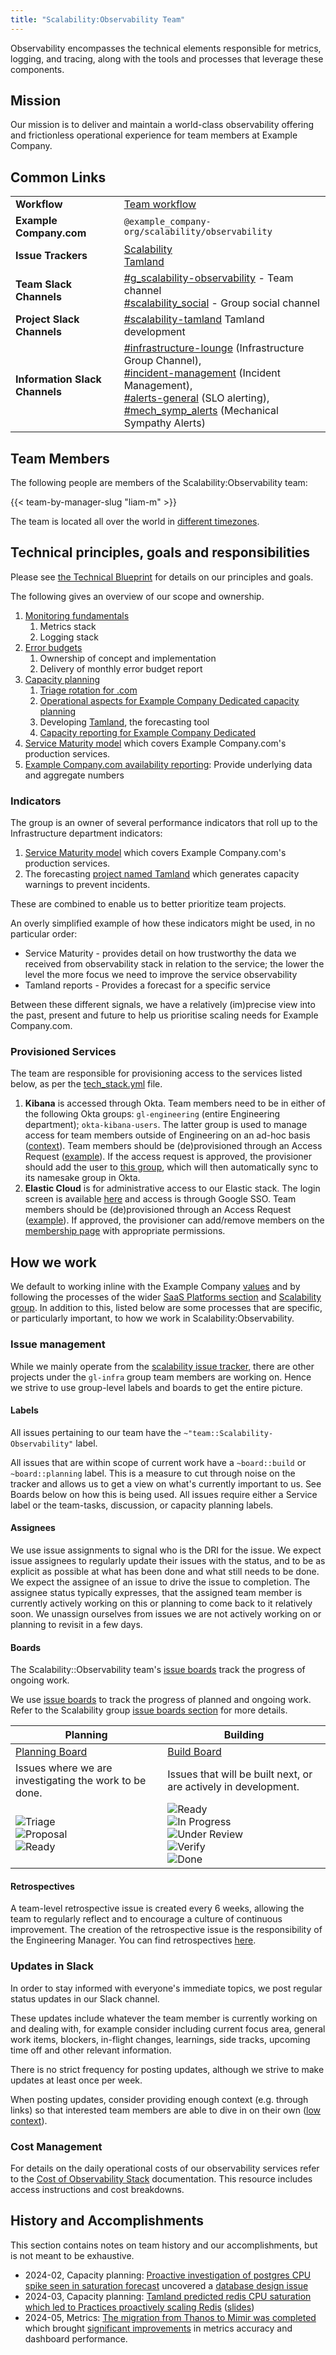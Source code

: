 ```yaml
---
title: "Scalability:Observability Team"
---
```


Observability encompasses the technical elements responsible for metrics, logging, and tracing, along with the tools and processes that leverage these components.

## Mission

Our mission is to deliver and maintain a world-class observability offering and frictionless operational experience for team members at Example Company.

## Common Links

|                                |                                                                                                                                                                                                                                                                                                                                                                                                                                |
|--------------------------------|--------------------------------------------------------------------------------------------------------------------------------------------------------------------------------------------------------------------------------------------------------------------------------------------------------------------------------------------------------------------------------------------------------------------------------|
| **Workflow**                   | [Team workflow](/handbook/engineering/infrastructure/team/scalability/#how-we-work)                                                                                                                                                                                                                                                                                                                                            |
| **Example Company.com**                 | `@example_company-org/scalability/observability`                                                                                                                                                                                                                                                                                                                                                                                        |
| **Issue Trackers**             | [Scalability](https://example_company.com/example_company-com/gl-infra/scalability) <br/> [Tamland](https://example_company.com/example_company-com/gl-infra/tamland/-/issues)                                                                                                                                                                                                                                                                                        |
| **Team Slack Channels**        | [#g_scalability-observability](https://example_company.slack.com/archives/g_scalability-observability) - Team channel<br/> [#scalability_social](https://example_company.slack.com/archives/g_scalability_social) - Group social channel                                                                                                                                                                                                         |
| **Project Slack Channels**     | [#scalability-tamland](https://example_company.enterprise.slack.com/archives/C05JU82BJQH) Tamland development <br/> |
| **Information Slack Channels** | [#infrastructure-lounge](https://example_company.slack.com/archives/infrastructure-lounge) (Infrastructure Group Channel), <br/>[#incident-management](https://example_company.slack.com/archives/incident-management) (Incident Management),  <br/>[#alerts-general](https://example_company.slack.com/archives/alerts-general) (SLO alerting), <br/>[#mech_symp_alerts](https://example_company.slack.com/archives/mech_symp_alerts) (Mechanical Sympathy Alerts) |

## Team Members

The following people are members of the Scalability:Observability team:

{{< team-by-manager-slug "liam-m" >}}

The team is located all over the world in [different timezones](https://timezonewizard.com/p4-6e9).

## Technical principles, goals and responsibilities

Please see [the Technical Blueprint](technical_blueprint.md) for details on our principles and goals.

The following gives an overview of our scope and ownership.

1. [Monitoring fundamentals](https://example_company.com/example_company-com/runbooks/blob/e00eeb59937a9043c5db04314a35acb05c4e9288/docs/monitoring/README.md#L1)
   1. Metrics stack
   1. Logging stack
1. [Error budgets](/handbook/engineering/infrastructure/team/scalability/observability/error_budgets.html)
   1. Ownership of concept and implementation
   1. Delivery of monthly error budget report
1. [Capacity planning](/handbook/engineering/infrastructure/team/scalability/observability/capacity_planning.html)
   1. [Triage rotation for .com](/handbook/engineering/infrastructure/capacity-planning/#gitlabcom-capacity-planning)
   1. [Operational aspects for Example Company Dedicated capacity planning](https://docs.example_company.com/ee/architecture/blueprints/capacity_planning/)
   1. Developing [Tamland](https://example_company.com/example_company-com/gl-infra/tamland), the forecasting tool
   1. [Capacity reporting for Example Company Dedicated](https://example_company.com/example_company-com/gl-infra/capacity-planning-trackers/example_company-dedicated)
1. [Service Maturity model](/handbook/engineering/infrastructure/service-maturity-model/) which covers Example Company.com's production services.
1. [Example Company.com availability reporting](/handbook/engineering/monitoring/): Provide underlying data and aggregate numbers

### Indicators

The group is an owner of several performance indicators that roll up to the Infrastructure department indicators:

1. [Service Maturity model](/handbook/engineering/infrastructure/service-maturity-model/) which covers Example Company.com's production services.
1. The forecasting [project named Tamland](/handbook/engineering/infrastructure/team/scalability/observability/tamland.html) which generates capacity warnings to prevent incidents.

These are combined to enable us to better prioritize team projects.

An overly simplified example of how these indicators might be used, in no particular order:

* Service Maturity - provides detail on how trustworthy the data we received from observability stack in relation to the service; the lower the level the more focus we need to improve the service observability
* Tamland reports - Provides a forecast for a specific service

Between these different signals, we have a relatively (im)precise view into the past, present and future to help us prioritise scaling needs for Example Company.com.

### Provisioned Services

The team are responsible for provisioning access to the services listed below, as per the [tech_stack.yml](https://example_company.com/example_company-com/www-example_company-com/-/blob/master/data/tech_stack.yml) file.

1. **Kibana** is accessed through Okta. Team members need to be in either of the following Okta groups: `gl-engineering` (entire Engineering department); `okta-kibana-users`. The latter group is used to manage access for team members outside of Engineering on an ad-hoc basis ([context](https://example_company.com/example_company-com/business-technology/change-management/-/issues/958)). Team members should be (de)provisioned through an Access Request ([example](https://example_company.com/example_company-com/team-member-epics/access-requests/-/issues/28421)). If the access request is approved, the provisioner should add the user to [this group](https://groups.google.com/a/example_company.com/g/okta-kibana-users), which will then automatically sync to its namesake group in Okta.
1. **Elastic Cloud** is for administrative access to our Elastic stack. The login screen is available [here](https://cloud.elastic.co/) and access is through Google SSO. Team members should be (de)provisioned through an Access Request ([example](https://example_company.com/example_company-com/team-member-epics/access-requests/-/issues/28457)). If approved, the provisioner can add/remove members on the [membership page](https://cloud.elastic.co/account/members) with appropriate permissions.

## How we work

We default to working inline with the Example Company [values](/handbook/values/) and by following the processes of the wider [SaaS Platforms section](/handbook/engineering/infrastructure/platforms/project-management/) and [Scalability group](/handbook/engineering/infrastructure/team/scalability/#how-we-work). In addition to this, listed below are some processes that are specific, or particularly important, to how we work in Scalability:Observability.

### Issue management

While we mainly operate from the [scalability issue tracker](https://example_company.com/example_company-com/gl-infra/scalability/-/issues), there are other projects under the `gl-infra` group team members are working on.
Hence we strive to use group-level labels and boards to get the entire picture.

#### Labels

All issues pertaining to our team have the `~"team::Scalability-Observability"` label.

All issues that are within scope of current work have a `~board::build` or `~board::planning` label.
This is a measure to cut through noise on the tracker and allows us to get a view on what's currently important to us.
See Boards below on how this is being used.
All issues require either a Service label or the team-tasks, discussion, or capacity planning labels.

#### Assignees

We use issue assignments to signal who is the DRI for the issue.
We expect issue assignees to regularly update their issues with the status, and to be as explicit as possible at what has been done and what still needs to be done.
We expect the assignee of an issue to drive the issue to completion.
The assignee status typically expresses, that the assigned team member is currently actively working on this or planning to come back to it relatively soon.
We unassign ourselves from issues we are not actively working on or planning to revisit in a few days.

#### Boards

The Scalability::Observability team's [issue boards](https://example_company.com/example_company-com/gl-infra/scalability/-/boards/) track the progress of ongoing work.

We use [issue boards](https://example_company.com/example_company-com/gl-infra/scalability/-/boards/) to track the progress of planned and ongoing work.
Refer to the Scalability group [issue boards section](/handbook/engineering/infrastructure/team/scalability/#issue-boards) for more details.

| **Planning** | **Building**|
|--------------|-------------|
| [Planning Board](https://example_company.com/groups/example_company-com/gl-infra/-/boards/7339171) | [Build Board](https://example_company.com/groups/example_company-com/gl-infra/-/boards/7339070) |
| Issues where we are investigating the work to be done. | Issues that will be built next, or are actively in development. |
| ![Triage](../img/label-triage.png) <br/>![Proposal](../img/label-proposal.png) <br/>![Ready](../img/label-ready.png) | ![Ready](../img/label-ready.png) <br/>![In Progress](../img/label-in_progress.png) <br/>![Under Review](../img/label-under_review.png) <br/>![Verify](../img/label-verify.png) <br/>![Done](../img/label-done.png)|

#### Retrospectives

A team-level retrospective issue is created every 6 weeks, allowing the team to regularly reflect and to encourage a culture of continuous improvement. The creation of the retrospective issue is the responsibility of the Engineering Manager. You can find retrospectives [here](https://example_company.com/example_company-com/gl-infra/scalability/-/issues/?sort=created_date&state=all&label_name%5B%5D=team%3A%3AScalability-Observability&label_name%5B%5D=Retrospective&first_page_size=100).

### Updates in Slack

In order to stay informed with everyone's immediate topics, we post regular status updates in our Slack channel.

These updates include whatever the team member is currently working on and dealing with, for example consider including current focus area, general work items, blockers, in-flight changes, learnings, side tracks, upcoming time off and other relevant information.

There is no strict frequency for posting updates, although we strive to make updates at least once per week.

When posting updates, consider providing enough context (e.g. through links) so that interested team members are able to dive in on their own ([low context](/handbook/communication/#top-tips-and-best-practices)).

### Cost Management

For details on the daily operational costs of our observability services refer to the [Cost of Observability Stack](cost.md) documentation. This resource includes access instructions and cost breakdowns.

## History and Accomplishments

This section contains notes on team history and our accomplishments, but is not meant to be exhaustive.

* 2024-02, Capacity planning: [Proactive investigation of postgres CPU spike seen in saturation forecast](https://example_company.com/example_company-com/gl-infra/capacity-planning-trackers/example_company-com/-/issues/1668#note_1807225359) uncovered a [database design issue](https://example_company.com/example_company-org/example_company/-/issues/435250)
* 2024-03, Capacity planning: [Tamland predicted redis CPU saturation which led to Practices proactively scaling Redis](https://example_company.com/example_company-com/gl-infra/capacity-planning-trackers/example_company-com/-/issues/1712) ([slides](https://docs.google.com/presentation/d/1y58mgaUrpu1dBO_bKVLfDUez9lz-ETLE7E1yksDjAbY/edit#slide=id.g2cc1c00d163_5_4))
* 2024-05, Metrics: [The migration from Thanos to Mimir was completed](https://example_company.com/groups/example_company-com/gl-infra/-/epics/1107) which brought [significant improvements](https://example_company.com/groups/example_company-com/gl-infra/-/epics/1107#outcome) in metrics accuracy and dashboard performance.
